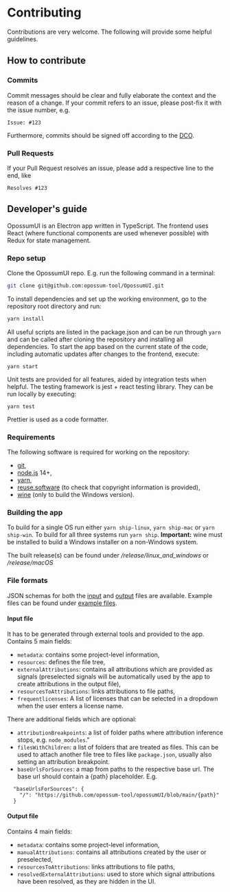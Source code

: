<!--
SPDX-FileCopyrightText: Facebook, Inc. and its affiliates
SPDX-FileCopyrightText: TNG Technology Consulting GmbH <https://www.tngtech.com>

SPDX-License-Identifier: CC0-1.0
-->

# Contributing

Contributions are very welcome. The following will provide some helpful guidelines.

## How to contribute

### Commits

Commit messages should be clear and fully elaborate the context and the reason of a change.
If your commit refers to an issue, please post-fix it with the issue number, e.g.

```
Issue: #123
```

Furthermore, commits should be signed off according to the [DCO](DCO.md).

### Pull Requests

If your Pull Request resolves an issue, please add a respective line to the end, like

```
Resolves #123
```

## Developer's guide

OpossumUI is an Electron app written in TypeScript.
The frontend uses React (where functional components are used whenever possible) with Redux for state management.

### Repo setup

Clone the OpossumUI repo. E.g. run the following command in a terminal:

```bash
git clone git@github.com:opossum-tool/OpossumUI.git
```

To install dependencies and set up the working environment, go to the repository root directory and run:

```bash
yarn install
```

All useful scripts are listed in the package.json and can be run through `yarn` and can be called after cloning the repository and installing all dependencies.
To start the app based on the current state of the code, including automatic updates after changes to the frontend, execute:

```
yarn start
```

Unit tests are provided for all features, aided by integration tests when helpful. The testing framework is jest + react
testing library. They can be run locally by executing:

```
yarn test
```

Prettier is used as a code formatter.

### Requirements

The following software is required for working on the repository:

- [git](https://git-scm.com/),
- [node.js](https://nodejs.org/) 14+,
- [yarn](https://yarnpkg.com/en/),
- [reuse.software](https://reuse.software/) (to check that copyright information is provided),
- [wine](https://www.winehq.org/) (only to build the Windows version).

### Building the app

To build for a single OS run either `yarn ship-linux`, `yarn ship-mac` or `yarn ship-win`.
To build for all three systems run `yarn ship`.
**Important:** wine must be installed to build a Windows installer on a non-Windows system.

The built release(s) can be found under _/release/linux_and_windows_ or _/release/macOS_

### <a id="file_formats"></a> File formats

JSON schemas for both the [input](src/ElectronBackend/input/OpossumInputFileSchema.json)
and [output](src/ElectronBackend/input/OpossumOutputFileSchema.json) files are available. Example files can be found
under [example files](example-files/).

#### Input file

It has to be generated through external tools and provided to the app. Contains 5 main fields:

- `metadata`: contains some project-level information,
- `resources`: defines the file tree,
- `externalAttributions`: contains all attributions which are provided as signals (preselected signals will be
  automatically used by the app to create attributions in the output file),
- `resourcesToAttributions`: links attributions to file paths,
- `frequentlicenses`: A list of licenses that can be selected in a dropdown when the user enters a license name.

There are additional fields which are optional:

- `attributionBreakpoints`: a list of folder paths where attribution inference stops, e.g. `node_modules`."
- `filesWithChildren`: a list of folders that are treated as files. This can be used to attach another file tree to files like `package.json`, usually also setting an attribution breakpoint.
- `baseUrlsForSources`: a map from paths to the respective base url. The base url should contain a {path} placeholder. E.g.

```
  "baseUrlsForSources": {
    "/": "https://github.com/opossum-tool/opossumUI/blob/main/{path}"
  }
```

#### Output file

Contains 4 main fields:

- `metadata`: contains some project-level information,
- `manualAttributions`: contains all attributions created by the user or preselected,
- `resourcesToAttributions`: links attributions to file paths,
- `resolvedExternalAttributions`: used to store which signal attributions have been resolved, as they are hidden in the
  UI.
